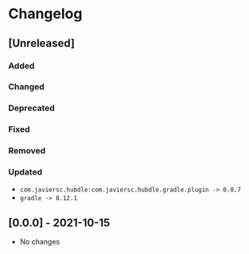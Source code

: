 # Changelog

## [Unreleased]

### Added

### Changed

### Deprecated

### Fixed

### Removed

### Updated

- `com.javiersc.hubdle:com.javiersc.hubdle.gradle.plugin -> 0.8.7`
- `gradle -> 8.12.1`

## [0.0.0] - 2021-10-15

- No changes
